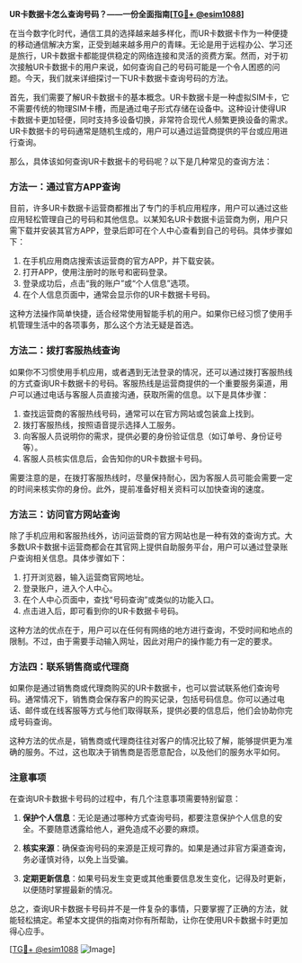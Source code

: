 **UR卡数据卡怎么查询号码？——一份全面指南[[TG💪+ @esim1088](https://t.me/s/esim1088)]**

在当今数字化时代，通信工具的选择越来越多样化，而UR卡数据卡作为一种便捷的移动通信解决方案，正受到越来越多用户的青睐。无论是用于远程办公、学习还是旅行，UR卡数据卡都能提供稳定的网络连接和灵活的资费方案。然而，对于初次接触UR卡数据卡的用户来说，如何查询自己的号码可能是一个令人困惑的问题。今天，我们就来详细探讨一下UR卡数据卡查询号码的方法。

首先，我们需要了解UR卡数据卡的基本概念。UR卡数据卡是一种虚拟SIM卡，它不需要传统的物理SIM卡槽，而是通过电子形式存储在设备中。这种设计使得UR卡数据卡更加轻便，同时支持多设备切换，非常符合现代人频繁更换设备的需求。UR卡数据卡的号码通常是随机生成的，用户可以通过运营商提供的平台或应用进行查询。

那么，具体该如何查询UR卡数据卡的号码呢？以下是几种常见的查询方法：

### 方法一：通过官方APP查询

目前，许多UR卡数据卡运营商都推出了专门的手机应用程序，用户可以通过这些应用轻松管理自己的号码和其他信息。以某知名UR卡数据卡运营商为例，用户只需下载并安装其官方APP，登录后即可在个人中心查看到自己的号码。具体步骤如下：

1. 在手机应用商店搜索该运营商的官方APP，并下载安装。
2. 打开APP，使用注册时的账号和密码登录。
3. 登录成功后，点击“我的账户”或“个人信息”选项。
4. 在个人信息页面中，通常会显示你的UR卡数据卡号码。

这种方法操作简单快捷，适合经常使用智能手机的用户。如果你已经习惯了使用手机管理生活中的各项事务，那么这个方法无疑是首选。

### 方法二：拨打客服热线查询

如果你不习惯使用手机应用，或者遇到无法登录的情况，还可以通过拨打客服热线的方式查询UR卡数据卡的号码。客服热线是运营商提供的一个重要服务渠道，用户可以通过电话与客服人员直接沟通，获取所需的信息。以下是具体步骤：

1. 查找运营商的客服热线号码，通常可以在官方网站或包装盒上找到。
2. 拨打客服热线，按照语音提示选择人工服务。
3. 向客服人员说明你的需求，提供必要的身份验证信息（如订单号、身份证号等）。
4. 客服人员核实信息后，会告知你的UR卡数据卡号码。

需要注意的是，在拨打客服热线时，尽量保持耐心，因为客服人员可能会需要一定的时间来核实你的身份。此外，提前准备好相关资料可以加快查询的速度。

### 方法三：访问官方网站查询

除了手机应用和客服热线外，访问运营商的官方网站也是一种有效的查询方式。大多数UR卡数据卡运营商都会在其官网上提供自助服务平台，用户可以通过登录账户查询相关信息。具体步骤如下：

1. 打开浏览器，输入运营商官网地址。
2. 登录账户，进入个人中心。
3. 在个人中心页面中，查找“号码查询”或类似的功能入口。
4. 点击进入后，即可看到你的UR卡数据卡号码。

这种方法的优点在于，用户可以在任何有网络的地方进行查询，不受时间和地点的限制。不过，由于需要手动输入网址，因此对用户的操作能力有一定的要求。

### 方法四：联系销售商或代理商

如果你是通过销售商或代理商购买的UR卡数据卡，也可以尝试联系他们查询号码。通常情况下，销售商会保存客户的购买记录，包括号码信息。你可以通过电话、邮件或在线客服等方式与他们取得联系，提供必要的信息后，他们会协助你完成号码查询。

这种方法的优点是，销售商或代理商往往对客户的情况比较了解，能够提供更为准确的服务。不过，这也取决于销售商是否愿意配合，以及他们的服务水平如何。

### 注意事项

在查询UR卡数据卡号码的过程中，有几个注意事项需要特别留意：

1. **保护个人信息**：无论是通过哪种方式查询号码，都要注意保护个人信息的安全。不要随意透露给他人，避免造成不必要的麻烦。
   
2. **核实来源**：确保查询号码的来源是正规可靠的。如果是通过非官方渠道查询，务必谨慎对待，以免上当受骗。

3. **定期更新信息**：如果号码发生变更或其他重要信息发生变化，记得及时更新，以便随时掌握最新的情况。

总之，查询UR卡数据卡号码并不是一件复杂的事情，只要掌握了正确的方法，就能轻松搞定。希望本文提供的指南对你有所帮助，让你在使用UR卡数据卡时更加得心应手。

[[TG💪+ @esim1088](https://t.me/s/esim1088) ![Image](https://i.postimg.cc/4NQfJmqS/Snipaste-2025-05-13-00-14-12.png)]